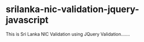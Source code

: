 # srilanka-nic-validation-jquery-javascript
This is Sri Lanka NIC Validation using JQuery Validation.......
